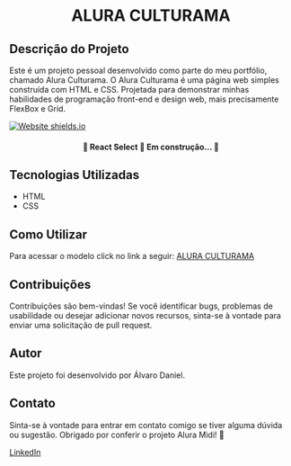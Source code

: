 <h1 align="center">ALURA CULTURAMA</h1>

## Descrição do Projeto
<p>Este é um projeto pessoal desenvolvido como parte do meu portfólio, chamado Alura Culturama. O Alura Culturama é uma página web simples construída com HTML e CSS. Projetada para demonstrar minhas habilidades de programação front-end e design web, mais precisamente FlexBox e Grid.</p>

<image align="center">[![Website shields.io](https://img.shields.io/website-up-down-green-red/http/shields.io.svg)](http://shields.io/)</image>

<h4 align="center"> 
	🚧  React Select 🚀 Em construção...  🚧
</h4>


## Tecnologias Utilizadas
- HTML
- CSS

## Como Utilizar
Para acessar o modelo click no link a seguir: [ALURA CULTURAMA](https://alura-culturama-lilac.vercel.app/)

## Contribuições
Contribuições são bem-vindas! Se você identificar bugs, problemas de usabilidade ou desejar adicionar novos recursos, sinta-se à vontade para enviar uma solicitação de pull request.

## Autor
Este projeto foi desenvolvido por Álvaro Daniel.

## Contato
Sinta-se à vontade para entrar em contato comigo se tiver alguma dúvida ou sugestão. Obrigado por conferir o projeto Alura Midi! 🚀

[LinkedIn](https://www.linkedin.com/in/%C3%A1lvaro-daniel-5a76562a9/)

